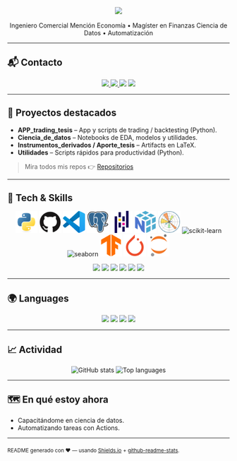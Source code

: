 <!-- Banner -->
<p align="center">
  <img src="https://capsule-render.vercel.app/api?type=waving&color=0:1E90FF,100:00CED1&height=180&section=header&text=Hola%2C%20soy%20Mateo%20👋&fontSize=40&fontColor=ffffff" />
</p>

<p align="center">
  Ingeniero Comercial Mención Economía • Magíster en Finanzas  
  Ciencia de Datos • Automatización
</p>

---

## 📬 Contacto

<p align="center">
  <a href="mailto:mateo.canales.b@gmail.com">
    <img src="https://img.shields.io/badge/Email-mateo.canales.b%40gmail.com-red?style=flat&logo=gmail" height="30"/>
  </a>
  <a href="https://www.linkedin.com/in/mateo-canales-b" target="_blank">
    <img src="https://img.shields.io/badge/LinkedIn-Perfil-blue?style=flat&logo=linkedin" height="30"/>
  </a>
  <img src="https://img.shields.io/badge/focus-Data%20Engineering-blue?style=flat" height="30"/>
  <img src="https://img.shields.io/badge/license-MIT-green?style=flat" height="30"/>
</p>

---

## 🚀 Proyectos destacados
- **APP_trading_tesis** – App y scripts de trading / backtesting (Python).  
- **Ciencia_de_datos** – Notebooks de EDA, modelos y utilidades.  
- **Instrumentos_derivados / Aporte_tesis** – Artifacts en LaTeX.  
- **Utilidades** – Scripts rápidos para productividad (Python).  

> Mira todos mis repos 👉 [Repositorios](https://github.com/Mateo-canales-b?tab=repositories)

---

## 🧰 Tech & Skills

<p align="center">
  <img src="https://raw.githubusercontent.com/devicons/devicon/master/icons/python/python-original.svg" width="50" height="50"/>
  <img src="https://raw.githubusercontent.com/devicons/devicon/master/icons/github/github-original.svg" width="50" height="50"/>
  <img src="https://raw.githubusercontent.com/devicons/devicon/master/icons/vscode/vscode-original.svg" width="50" height="50"/>
  <img src="https://raw.githubusercontent.com/devicons/devicon/master/icons/postgresql/postgresql-original.svg" width="50" height="50"/>
  <img src="https://raw.githubusercontent.com/devicons/devicon/master/icons/pandas/pandas-original.svg" width="50" height="50"/>
  <img src="https://raw.githubusercontent.com/devicons/devicon/master/icons/numpy/numpy-original.svg" width="50" height="50"/>
  <img src="https://raw.githubusercontent.com/devicons/devicon/master/icons/matplotlib/matplotlib-original.svg" width="50" height="50"/>
  <img src="https://scikit-learn.org/stable/_static/scikit-learn-logo-small.png" alt="scikit-learn" width="100" height="50"/>
  <img src="https://seaborn.pydata.org/_static/logo-wide-lightbg.svg" alt="seaborn" width="120"/>
  <img src="https://raw.githubusercontent.com/devicons/devicon/master/icons/tensorflow/tensorflow-original.svg" width="50" height="50"/>
  <img src="https://raw.githubusercontent.com/devicons/devicon/master/icons/pytorch/pytorch-original.svg" width="50" height="50"/>
  <img src="https://raw.githubusercontent.com/devicons/devicon/master/icons/jupyter/jupyter-original.svg" width="50" height="50"/>
</p>

<p align="center">
  <img src="https://img.shields.io/badge/Power%20BI-F2C811?style=flat&logo=powerbi&logoColor=black" height="80"/>
  <img src="https://img.shields.io/badge/Excel-217346?style=flat&logo=microsoft-excel&logoColor=white" height="30"/>
  <img src="https://img.shields.io/badge/Tableau-E97627?style=flat&logo=tableau&logoColor=white" height="30"/>
  <img src="https://img.shields.io/badge/BigQuery-4285F4?style=flat&logo=googlebigquery&logoColor=white" height="30"/>
  <img src="https://img.shields.io/badge/R-276DC3?style=flat&logo=r&logoColor=white" height="30"/>
  <img src="https://img.shields.io/badge/QGIS-589632?style=flat&logo=qgis&logoColor=white" height="30"/>
</p>

---

## 🌍 Languages

<p align="center">
  <img src="https://img.shields.io/badge/Español-Nativo-green?style=flat&logo=google-translate" height="30"/>
  <img src="https://img.shields.io/badge/Inglés-Intermedio-blue?style=flat&logo=google-translate" height="30"/>
  <img src="https://img.shields.io/badge/Francés-Básico-lightgrey?style=flat&logo=google-translate" height="30"/>
  <img src="https://img.shields.io/badge/Portugués-Básico-lightgrey?style=flat&logo=google-translate" height="30"/>
</p>

---

## 📈 Actividad

<p align="center">
  <img src="https://github-readme-stats.vercel.app/api?username=Mateo-canales-b&show_icons=true&rank_icon=github&theme=default" alt="GitHub stats" height="150"/>
  <img src="https://github-readme-stats.vercel.app/api/top-langs/?username=Mateo-canales-b&layout=compact&theme=default" alt="Top languages" height="150"/>
</p>

---

## 🗺️ En qué estoy ahora
- Capacitándome en ciencia de datos.  
- Automatizando tareas con Actions.  

---

<sub>README generado con ❤️ — usando [Shields.io](https://shields.io) + [github-readme-stats](https://github.com/anuraghazra/github-readme-stats).
